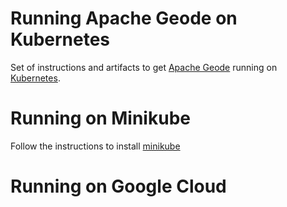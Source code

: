 # Running Apache Geode on Kubernetes

Set of instructions and artifacts to get [Apache Geode](http://geode.incubator.apache.org) running on [Kubernetes](http://kubernetes.io/). 

# Running on Minikube

Follow the instructions to install [minikube](http://kubernetes.io/docs/getting-started-guides/minikube/)

# Running on Google Cloud
